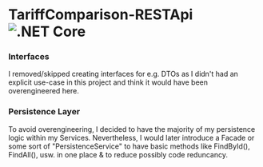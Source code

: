 # TariffComparison-RESTApi ![.NET Core](https://github.com/wsdt/TariffComparison-RESTApi/workflows/.NET%20Core%20Tests/badge.svg)


### Interfaces
I removed/skipped creating interfaces for e.g. DTOs as I didn't had an explicit use-case in this project and think it would have been overengineered here. 

### Persistence Layer
To avoid overengineering, I decided to have the majority of my persistence logic within my Services. Nevertheless, I would later introduce a Facade or some sort of "PersistenceService<T>" 
to have basic methods like FindById(), FindAll(), usw. in one place & to reduce possibly code reduncancy. 
